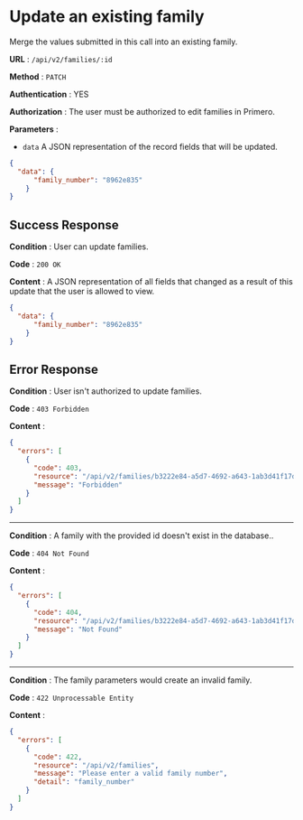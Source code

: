 # Update an existing family

Merge the values submitted in this call into an existing family.

**URL** : `/api/v2/families/:id`

**Method** : `PATCH`

**Authentication** : YES

**Authorization** : The user must be authorized to edit families in Primero.

**Parameters** : 

* `data` A JSON representation of the record fields that will be updated.
```json
{
  "data": {
      "family_number": "8962e835"
    }
}
```

## Success Response

**Condition** : User can update families.

**Code** : `200 OK`

**Content** : A JSON representation of all fields that changed as a result of this update
that the user is allowed to view.

```json
{
  "data": {
      "family_number": "8962e835"
    }
}
```

## Error Response

**Condition** : User isn't authorized to update families. 

**Code** : `403 Forbidden`

**Content** :

```json
{
  "errors": [
    {
      "code": 403,
      "resource": "/api/v2/families/b3222e84-a5d7-4692-a643-1ab3d41f17d6",
      "message": "Forbidden"
    }
  ]
}
```

---

**Condition** : A family with the provided id doesn't exist in the database.. 

**Code** : `404 Not Found`

**Content** :

```json
{
  "errors": [
    {
      "code": 404,
      "resource": "/api/v2/families/b3222e84-a5d7-4692-a643-1ab3d41f17d6",
      "message": "Not Found"
    }
  ]
}
```

---

**Condition** : The family parameters would create an invalid family.

**Code** : `422 Unprocessable Entity`

**Content** :

```json
{
  "errors": [
    {
      "code": 422,
      "resource": "/api/v2/families",
      "message": "Please enter a valid family number",
      "detail": "family_number"
    }
  ]
}
```